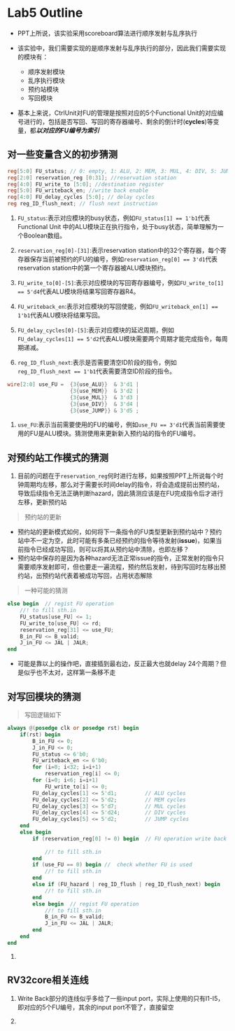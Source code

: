 # Lab5 Outline

+ PPT上所说，该实验采用scoreboard算法进行顺序发射与乱序执行

+ 该实验中，我们需要实现的是顺序发射与乱序执行的部分，因此我们需要实现的模块有：

  + 顺序发射模块
  + 乱序执行模块
  + 预约站模块
  + 写回模块

+ 基本上来说，CtrlUnit对FU的管理是按照对应的5个Functional Unit的对应编号进行的，包括是否写回、写回的寄存器编号、剩余的倒计时(**cycles**)等变量，都***以对应的FU编号为索引***

## 对一些变量含义的初步猜测

```Verilog
reg[5:0] FU_status; // 0: empty, 1: ALU, 2: MEM, 3: MUL, 4: DIV, 5: JUMP, boolean——FU_status[5]=1代表JUMP模块busy
reg[2:0] reservation_reg [0:31]; //reservation station
reg[4:0] FU_write_to [5:0]; //destination register
reg[5:0] FU_writeback_en; //write back enable
reg[4:0] FU_delay_cycles [5:0]; // delay cycles
reg reg_ID_flush_next; // flush next instruction
```

1. `FU_status`:表示对应模块的busy状态，例如`FU_status[1] == 1'b1`代表Functional Unit 中的ALU模块正在执行指令，处于busy状态，简单理解为一个Boolean数组。

2. `reservation_reg[0]-[31]`:表示reservation station中的32个寄存器，每个寄存器保存当前被预约的FU的编号，例如`reservation_reg[0] == 3'd1`代表reservation station中的第一个寄存器被ALU模块预约。

3. `FU_write_to[0]-[5]`:表示对应模块的写回寄存器编号，例如`FU_write_to[1] == 5'd4`代表ALU模块将结果写回寄存器R4。

4. `FU_writeback_en`:表示对应模块的写回使能，例如`FU_writeback_en[1] == 1'b1`代表ALU模块将结果写回。

5. `FU_delay_cycles[0]-[5]`:表示对应模块的延迟周期，例如`FU_delay_cycles[1] == 5'd2`代表ALU模块需要两个周期才能完成指令，每周期递减。

6. `reg_ID_flush_next`:表示是否需要清空ID阶段的指令，例如`reg_ID_flush_next == 1'b1`代表需要清空ID阶段的指令。

```Verilog
wire[2:0] use_FU =  {3{use_ALU}}  & 3'd1 |
                    {3{use_MEM}}  & 3'd2 |
                    {3{use_MUL}}  & 3'd3 |
                    {3{use_DIV}}  & 3'd4 |
                    {3{use_JUMP}} & 3'd5 ;
```
1. `use_FU`:表示当前需要使用的FU的编号，例如`use_FU == 3'd1`代表当前需要使用的FU是ALU模块。猜测使用来更新新入预约站的指令的FU编号。


## 对预约站工作模式的猜测

1. 目前的问题在于`reservation_reg`何时进行左移，如果按照PPT上所说每个时钟周期均左移，那么对于需要长时间delay的指令，将会造成提前出预约站，导致后续指令无法正确判断hazard，因此猜测应该是在FU完成指令后才进行左移，更新预约站

> 预约站的更新
+ 预约站的更新模式如何，如何将下一条指令的FU类型更新到预约站中？预约站中不一定为空，此时可能有多条已经预约的指令等待发射(**issue**)，如果当前指令已经成功写回，则可以将其从预约站中清除，也即左移？
+ 预约站中保存的是因为各种hazard无法正常issue的指令，正常发射的指令只需要顺序发射即可，但也要走一遍流程，预约然后发射，待到写回时左移出预约站，出预约站代表着被成功写回，占用状态解除

> 一种可能的猜测
```Verilog
else begin  // regist FU operation
    //! to fill sth.in
    FU_status[use_FU] <= 1;
    FU_write_to[use_FU] <= rd;
    reservation_reg[31] <= use_FU;
    B_in_FU <= B_valid;
    J_in_FU <= JAL | JALR;
end
```
+ 可能是靠以上的操作吧，直接插到最右边，反正最大也就delay 24个周期？但是似乎也不太对，这样第一条移不走


## 对写回模块的猜测

> 写回逻辑如下
```Verilog
always @(posedge clk or posedge rst) begin
    if(rst) begin
        B_in_FU <= 0;
        J_in_FU <= 0;
        FU_status <= 6'b0;
        FU_writeback_en <= 6'b0;
        for (i=0; i<32; i=i+1)
            reservation_reg[i] <= 0;
        for (i=0; i<6; i=i+1)
            FU_write_to[i] <= 0;
        FU_delay_cycles[1] <= 5'd1;         // ALU cycles
        FU_delay_cycles[2] <= 5'd2;         // MEM cycles
        FU_delay_cycles[3] <= 5'd7;         // MUL cycles
        FU_delay_cycles[4] <= 5'd24;        // DIV cycles
        FU_delay_cycles[5] <= 5'd2;         // JUMP cycles
    end
    else begin
        if (reservation_reg[0] != 0) begin  // FU operation write back
            
            //! to fill sth.in
        end
        if (use_FU == 0) begin //  check whether FU is used 
            //! to fill sth.in
        end
        else if (FU_hazard | reg_ID_flush | reg_ID_flush_next) begin
            //! to fill sth.in
        end
        else begin  // regist FU operation
            //! to fill sth.in
            B_in_FU <= B_valid;
            J_in_FU <= JAL | JALR;
        end
    end
end
```
1. 


## RV32core相关连线

1. Write Back部分的连线似乎多给了一些input port，实际上使用的只有I1-I5，即对应的5个FU编号，其余的input port不管了，直接留空

2. 